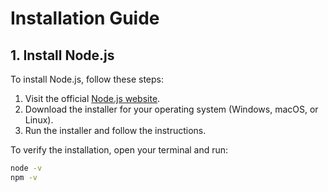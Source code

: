 # Installation Guide

## 1. Install Node.js

To install Node.js, follow these steps:

1. Visit the official [Node.js website](https://nodejs.org/).
2. Download the installer for your operating system (Windows, macOS, or Linux).
3. Run the installer and follow the instructions.

To verify the installation, open your terminal and run:

```sh
node -v
npm -v

